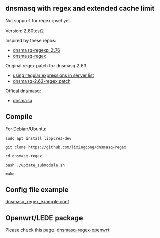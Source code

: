 ## dnsmasq with regex and extended cache limit

Not support for regex ipset yet.

Version: 2.80test2

Inspired by these repos:
- [dnsmasq-regexp_2.76](https://github.com/spacedingo/dnsmasq-regexp_2.76)
- [dnsmasq-regex](https://github.com/cuckoohello/dnsmasq-regex)

Original regex patch for dnsmasq 2.63
- [using regular expressions in server list](http://lists.thekelleys.org.uk/pipermail/dnsmasq-discuss/2013q2/007124.html)
- [dnsmasq-2.63-regex.patch](http://lists.thekelleys.org.uk/pipermail/dnsmasq-discuss/attachments/20130428/b3fc0de0/attachment.obj)

Offical dnsmasq:
- [dnsmasq](http://www.thekelleys.org.uk/dnsmasq/)

## Compile

For Debian/Ubuntu:

```
sudo apt install libpcre3-dev

git clone https://github.com/lixingcong/dnsmasq-regex

cd dnsmasq-regex

bash ./update_submodule.sh

make
```

## Config file example

[dnsmasq\_regex\_example.conf](/dnsmasq_regex_example.conf)

## Openwrt/LEDE package

Please check this page: [dnsmasq-regex-openwrt](https://github.com/lixingcong/dnsmasq-regex-openwrt)
